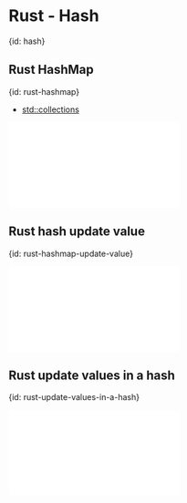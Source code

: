 # Rust - Hash
{id: hash}

## Rust HashMap
{id: rust-hashmap}

* [std::collections](https://doc.rust-lang.org/std/collections/index.html)

![](examples/hashes/hash.rs)

## Rust hash update value
{id: rust-hashmap-update-value}

![](examples/hashes/update_hash.rs)

## Rust update values in a hash
{id: rust-update-values-in-a-hash}

![](examples/hashes/count_words.rs)


